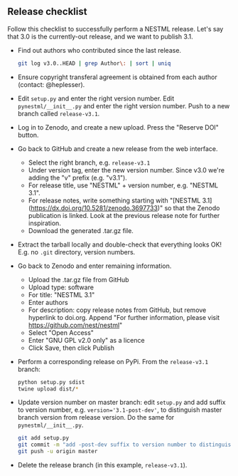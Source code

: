 Release checklist
-----------------

Follow this checklist to successfully perform a NESTML release. Let's say that 3.0 is the currently-out release, and we want to publish 3.1.

- Find out authors who contributed since the last release.

  ```bash
  git log v3.0..HEAD | grep Author\: | sort | uniq
  ```

- Ensure copyright transferal agreement is obtained from each author (contact: @heplesser).

- Edit `setup.py` and enter the right version number. Edit `pynestml/__init__.py` and enter the right version number. Push to a new branch called `release-v3.1`.

- Log in to Zenodo, and create a new upload. Press the "Reserve DOI" button.

- Go back to GitHub and create a new release from the web interface. 
  - Select the right branch, e.g. `release-v3.1`
  - Under version tag, enter the new version number. Since v3.0 we're adding the "v" prefix (e.g. "v3.1").
  - For release title, use "NESTML" + version number, e.g. "NESTML 3.1".
  - For release notes, write something starting with "\[NESTML 3.1\](https://dx.doi.org/10.5281/zenodo.3697733)" so that the Zenodo publication is linked. Look at the previous release note for further inspiration.
  - Download the generated .tar.gz file.

- Extract the tarball locally and double-check that everything looks OK! E.g. no `.git` directory, version numbers.

- Go back to Zenodo and enter remaining information.
  - Upload the .tar.gz file from GitHub
  - Upload type: software
  - For title: "NESTML 3.1"
  - Enter authors
  - For description: copy release notes from GitHub, but remove hyperlink to doi.org. Append "For further information, please visit https://github.com/nest/nestml"
  - Select "Open Access"
  - Enter "GNU GPL v2.0 only" as a licence
  - Click Save, then click Publish

- Perform a corresponding release on PyPi. From the `release-v3.1` branch:

  ```bash
  python setup.py sdist
  twine upload dist/*
  ```

- Update version number on master branch: edit `setup.py` and add suffix to version number, e.g. `version='3.1-post-dev'`, to distinguish master branch version from release version. Do the same for `pynestml/__init__.py`.

  ```bash
  git add setup.py
  git commit -m "add -post-dev suffix to version number to distinguish master branch version from release version"
  git push -u origin master
  ```

- Delete the release branch (in this example, `release-v3.1`).
